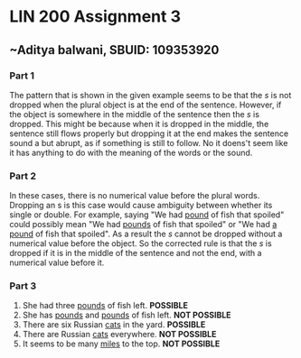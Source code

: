# LIN 200 Assignment 3

## ~Aditya balwani, SBUID: 109353920

### Part 1

The pattern that is shown in the given example seems to be that the _s_ is not dropped when the plural object is at the end of the sentence. However, if the object is somewhere in the middle of the sentence then the _s_ is dropped. This might be because when it is dropped in the middle, the sentence still flows properly but dropping it at the end makes the sentence sound a but abrupt, as if something is still to follow.
No it doens't seem like it has anything to do with the meaning of the words or the sound.

### Part 2

In these cases, there is no numerical value before the plural words. Dropping an s is this case would cause ambiguity between whether its single or double. For example, saying "We had <u>pound</u> of fish that spoiled" could possibly mean "We had <u>pounds</u> of fish that spoiled" or "We had <u>a pound</u> of fish that spoiled". As a result the _s_ cannot be dropped without a numerical value before the object.
So the corrected rule is that the _s_ is dropped if it is in the middle of the sentence and not the end, with a numerical value before it.

### Part 3

1. She had three <u>pounds</u> of fish left. **POSSIBLE**
2. She has <u>pounds</u> and <u>pounds</u> of fish left. **NOT POSSIBLE**
3. There are six Russian <u>cats</u> in the yard. **POSSIBLE**
4. There are Russian <u>cats</u> everywhere. **NOT POSSIBLE**
5. It seems to be many <u>miles</u> to the top. **NOT POSSIBLE**
